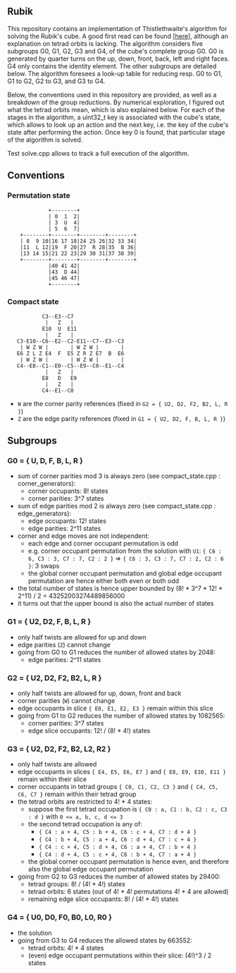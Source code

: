 Rubik
-----

This repository contains an implementation of Thistlethwaite's algorithm for solving the Rubik's cube. A good first read can be found [[here](https://www.jaapsch.net/puzzles/thistle.htm)], although an explanation on tetrad orbits is lacking. The algorithm considers five subgroups G0, G1, G2, G3 and G4, of the cube's complete group G0. G0 is generated by quarter turns on the up, down, front, back, left and right faces. G4 only contains the identity element. The other subgroups are detailed below. The algorithm foresees a look-up table for reducing resp. G0 to G1, G1 to G2, G2 to G3, and G3 to G4.

Below, the conventions used in this repository are provided, as well as a breakdown of the group reductions. By numerical exploration, I figured out what the tetrad orbits mean, which is also explained below. For each of the stages in the algorithm, a uint32_t key is associated with the cube's state, which allows to look up an action and the next key, i.e. the key of the cube's state after performing the action. Once key 0 is found, that particular stage of the algorithm is solved.

Test solve.cpp allows to track a full execution of the algorithm.

Conventions
-----------

### Permutation state

```
             +--------+
             | 0  1  2|
             | 3  U  4|
             | 5  6  7|
    +--------+--------+--------+--------+
    | 8  9 10|16 17 18|24 25 26|32 33 34|
    |11  L 12|19  F 20|27  R 28|35  B 36|
    |13 14 15|21 22 23|29 30 31|37 38 39|
    +--------+--------+--------+--------+
             |40 41 42|
             |43  D 44|
             |45 46 47|
             +--------+
```

### Compact state

```
           C3--E3--C7
            |   Z   |
           E10  U  E11
            |   Z   |
   C3-E10--C6--E2--C2-E11--C7--E3--C3
    | W Z W |       | W Z W |       |
   E6 Z L Z E4  F  E5 Z R Z E7  B  E6
    | W Z W |       | W Z W |       |
   C4--E8--C1--E0--C5--E9--C0--E1--C4
            |   Z   |
           E8   D   E9
            |   Z   |
           C4--E1--C0
```

* ```W``` are the corner parity references (fixed in ```G2 = { U2, D2, F2, B2, L, R }```)
* ```Z``` are the edge parity references (fixed in ```G1 = { U2, D2, F, B, L, R }```)

Subgroups
---------

### G0 = { U, D, F, B, L, R }

* sum of corner parities mod 3 is always zero (see compact_state.cpp : corner_generators):
    * corner occupants: 8! states
    * corner parities: 3^7 states
* sum of edge parities mod 2 is always zero (see compact_state.cpp : edge_generators):
    * edge occupants: 12! states
    * edge parities: 2^11 states
* corner and edge moves are not independent:
    * each edge and corner occupant permutation is odd
    * e.g. corner occupant permutation from the solution with ```U1```: ```{ C6 : 6, C3 : 3, C7 : 7, C2 : 2 }```  =>  ```{ C6 : 3, C3 : 7, C7 : 2, C2 : 6 }```: 3 swaps
    * the global corner occupant permutation and global edge occupant permutation are hence either both even or both odd
* the total number of states is hence upper bounded by (8! * 3^7 * 12! * 2^11) / 2 = 43252003274489856000
* it turns out that the upper bound is also the actual number of states

### G1 = { U2, D2, F, B, L, R }

* only half twists are allowed for up and down
* edge parities (```Z```) cannot change
* going from G0 to G1 reduces the number of allowed states by 2048:
    * edge parities: 2^11 states

### G2 = { U2, D2, F2, B2, L, R }

* only half twists are allowed for up, down, front and back
* corner parities (```W```) cannot change
* edge occupants in slice ```{ E0, E1, E2, E3 }``` remain within this slice
* going from G1 to G2 reduces the number of allowed states by 1082565:
    * corner parities: 3^7 states
    * edge slice occupants: 12! / (8! * 4!) states

### G3 = { U2, D2, F2, B2, L2, R2 }

* only half twists are allowed
* edge occupants in slices ```{ E4, E5, E6, E7 }``` and ```{ E8, E9, E10, E11 }``` remain within their slice
* corner occupants in tetrad groups ```{ C0, C1, C2, C3 }``` and ```{ C4, C5, C6, C7 }``` remain within their tetrad group
* the tetrad orbits are restricted to 4! * 4 states:
    * suppose the first tetrad occupation is ```{ C0 : a, C1 : b, C2 : c, C3 : d }``` with ```0 <= a, b, c, d <= 3```
    * the second tetrad occupation is any of:
        * ```{ C4 : a + 4, C5 : b + 4, C6 : c + 4, C7 : d + 4 }```
        * ```{ C4 : b + 4, C5 : a + 4, C6 : d + 4, C7 : c + 4 }```
        * ```{ C4 : c + 4, C5 : d + 4, C6 : a + 4, C7 : b + 4 }```
        * ```{ C4 : d + 4, C5 : c + 4, C6 : b + 4, C7 : a + 4 }```
    * the global corner occupant permutation is hence even, and therefore also the global edge occupant permutation
* going from G2 to G3 reduces the number of allowed states by 29400:
    * tetrad groups: 8! / (4! * 4!) states
    * tetrad orbits: 6 states (out of 4! * 4! permutations 4! * 4 are allowed)
    * remaining edge slice occupants: 8! / (4! * 4!) states

### G4 = { U0, D0, F0, B0, L0, R0 }

* the solution
* going from G3 to G4 reduces the allowed states by 663552:
    * tetrad orbits: 4! * 4 states
    * (even) edge occupant permutations within their slice: (4!)^3 / 2 states

